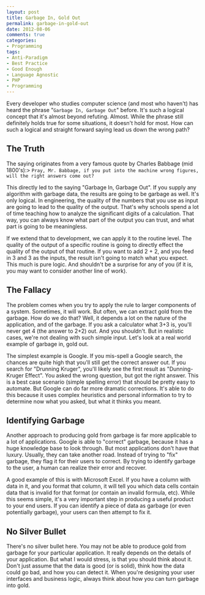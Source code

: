 ```yaml
---
layout: post
title: Garbage In, Gold Out
permalink: garbage-in-gold-out
date: 2012-08-06
comments: true
categories:
- Programming
tags:
- Anti-Paradigm
- Best Practice
- Good Enough
- Language Agnostic
- PHP
- Programming
---
```


Every developer who studies computer science (and most who haven't) has heard the phrase "`Garbage In, Garbage Out`" before. It's such a logical concept that it's almost beyond refuting. Almost. While the phrase still definitely holds true for some situations, it doesn't hold for most. How can such a logical and straight forward saying lead us down the wrong path?<!--more-->

## The Truth


The saying originates from a very famous quote by Charles Babbage (mid 1800's):> `Pray, Mr. Babbage, if you put into the machine wrong figures, will the right answers come out?`


This directly led to the saying "Garbage In, Garbage Out". If you supply any algorithm with garbage data, the results are going to be garbage as well. It's only logical. In engineering, the quality of the numbers that you use as input are going to lead to the quality of the output. That's why schools spend a lot of time teaching how to analyze the significant digits of a calculation. That way, you can always know what part of the output you can trust, and what part is going to be meaningless.

If we extend that to development, we can apply it to the routine level. The quality of the output of a specific routine is going to directly effect the quality of the output of that routine. If you want to add 2 + 2, and you feed in 3 and 3 as the inputs, the result isn't going to match what you expect. This much is pure logic. And shouldn't be a surprise for any of you (if it is, you may want to consider another line of work).
## The Fallacy


The problem comes when you try to apply the rule to larger components of a system. Sometimes, it will work. But often, we can extract gold from the garbage. How do we do that? Well, it depends a lot on the nature of the application, and of the garbage. If you ask a calculator what 3+3 is, you'll never get 4 (the answer to 2+2) out. And you shouldn't. But in realistic cases, we're not dealing with such simple input. Let's look at a real world example of garbage in, gold out.

The simplest example is Google. If you mis-spell a Google search, the chances are quite high that you'll still get the correct answer out. If you search for "Drunning Kruger", you'll likely see the first result as "Dunning-Kruger Effect". You asked the wrong question, but got the right answer. This is a best case scenario (simple spelling error) that should be pretty easy to automate. But Google can do far more dramatic corrections. It's able to do this because it uses complex heuristics and personal information to try to determine now what you asked, but what it thinks you meant.
## Identifying Garbage


Another approach to producing gold from garbage is far more applicable to a lot of applications. Google is able to "correct" garbage, because it has a huge knowledge base to look through. But most applications don't have that luxury. Usually, they can take another road. Instead of trying to "fix" garbage, they flag it for their users to correct. By trying to identify garbage to the user, a human can realize their error and recover.

A good example of this is with Microsoft Excel. If you have a column with data in it, and you format that column, it will tell you which data cells contain data that is invalid for that format (or contain an invalid formula, etc). While this seems simple, it's a very important step in producing a useful product to your end users. If you can identify a piece of data as garbage (or even potentially garbage), your users can then attempt to fix it.
## No Silver Bullet


There's no silver bullet here. You may not be able to produce gold from garbage for your particular application. It really depends on the details of your application. But what I would stress, is that you should think about it. Don't just assume that the data is good (or is solid), think how the data could go bad, and how you can detect it. When you're designing your user interfaces and business logic, always think about how you can turn garbage into gold.